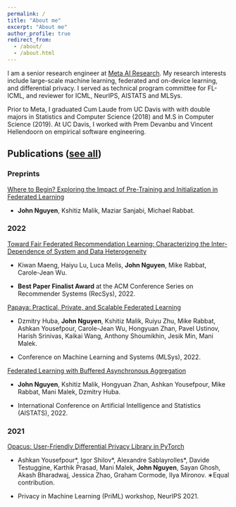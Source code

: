 ```yaml
---
permalink: /
title: "About me"
excerpt: "About me"
author_profile: true
redirect_from: 
  - /about/
  - /about.html
---
```


I am a senior research engineer at [Meta AI Research](https://ai.facebook.com/). My research interests include large-scale machine learning, federated and on-device learning, and differential privacy. I served as technical program committee for FL-ICML, and reviewer for ICML, NeurIPS, AISTATS and MLSys. 

Prior to Meta, I graduated Cum Laude from UC Davis with with double majors in Statistics and Computer Science (2018) and M.S in Computer Science (2019). At UC Davis, I worked with Prem Devanbu and Vincent Hellendoorn on empirical software engineering. 

## Publications ([see all](https://scholar.google.com/citations?user=3CTTUYgAAAAJ&hl=en))

### Preprints
[Where to Begin? Exploring the Impact of Pre-Training
and Initialization in Federated Learning](https://arxiv.org/abs/2206.15387)

* **John Nguyen**, Kshitiz Malik, Maziar Sanjabi, Michael Rabbat. 
  
### 2022
[Toward Fair Federated Recommendation Learning: Characterizing the Inter-Dependence of System and Data Heterogeneity](https://arxiv.org/abs/2206.02633)

* Kiwan Maeng, Haiyu Lu, Luca Melis, **John Nguyen**, Mike Rabbat, Carole-Jean Wu.

* **Best Paper Finalist Award** at the ACM Conference Series on Recommender Systems (RecSys), 2022.

[Papaya: Practical, Private, and Scalable Federated Learning](https://proceedings.mlsys.org/paper/2022/file/f340f1b1f65b6df5b5e3f94d95b11daf-Paper.pdf)

  * Dzmitry Huba, **John Nguyen**, Kshitiz Malik, Ruiyu Zhu, Mike Rabbat, Ashkan Yousefpour, Carole-Jean Wu, Hongyuan Zhan, Pavel Ustinov, Harish Srinivas, Kaikai Wang, Anthony Shoumikhin, Jesik Min, Mani Malek.

  * Conference on Machine Learning and Systems (MLSys), 2022.

[Federated Learning with Buffered Asynchronous Aggregation](https://proceedings.mlr.press/v151/nguyen22b/nguyen22b.pdf)

  * **John Nguyen**, Kshitiz Malik, Hongyuan Zhan, Ashkan Yousefpour, Mike Rabbat, Mani Malek, Dzmitry Huba.

* International Conference on Artificial Intelligence and Statistics (AISTATS), 2022.

### 2021
[Opacus: User-Friendly Differential Privacy Library in PyTorch](https://arxiv.org/pdf/2109.12298.pdf)

* Ashkan Yousefpour\*, Igor Shilov\*, Alexandre Sablayrolles\*, Davide Testuggine, Karthik Prasad, Mani Malek, **John Nguyen**, Sayan Ghosh, Akash Bharadwaj, Jessica Zhao, Graham Cormode, Ilya Mironov.
∗Equal contribution. 

* Privacy in Machine Learning (PriML) workshop, NeurIPS 2021.
